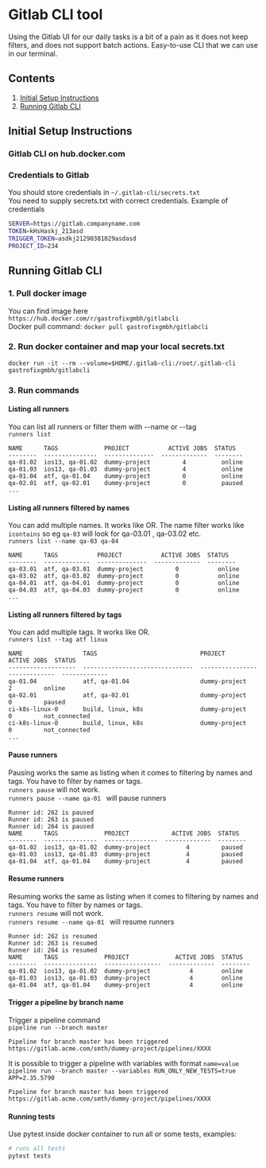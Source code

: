 
# Gitlab CLI tool
Using the Gitlab UI for our daily tasks is a bit of a pain as it does not keep filters, and does not support batch actions.
Easy-to-use CLI that we can use in our terminal.

## Contents

1. [Initial Setup Instructions](#initial-setup-instructions)
1. [Running Gitlab CLI](#running-gitlab-cli)

## Initial Setup Instructions

### Gitlab CLI on hub.docker.com
### Credentials to Gitlab
You should store credentials in `~/.gitlab-cli/secrets.txt` <br/>
You need to supply secrets.txt with correct credentials.
Example of credentials
```bash
SERVER=https://gitlab.companyname.com
TOKEN=kHsHaskj_213asd
TRIGGER_TOKEN=asdkj21290381029asdasd
PROJECT_ID=234
```

## Running Gitlab CLI
### 1. Pull docker image <br/> 
You can find image here `https://hub.docker.com/r/gastrofixgmbh/gitlabcli` <br/>
Docker pull command: `docker pull gastrofixgmbh/gitlabcli`
### 2. Run docker container and map your local secrets.txt <br/> 
```docker run -it --rm --volume=$HOME/.gitlab-cli:/root/.gitlab-cli gastrofixgmbh/gitlabcli```
### 3. Run commands
#### Listing all runners
You can list all runners or filter them with --name or --tag <br/>
`runners list`
```
NAME      TAGS             PROJECT           ACTIVE JOBS  STATUS
--------  ---------------  --------------  -------------  --------
qa-01.02  ios13, qa-01.02  dummy-project         4          online
qa-01.03  ios13, qa-01.03  dummy-project         4          online
qa-01.04  atf, qa-01.04    dummy-project         0          online
qa-02.01  atf, qa-02.01    dummy-project         0          paused
...
```
#### Listing all runners filtered by names
You can add multiple names. It works like OR. The name filter works like `icontains` so eg `qa-03`
will look for qa-03.01 , qa-03.02 etc. <br/>
`runners list --name qa-03 qa-04` 
```
NAME      TAGS           PROJECT           ACTIVE JOBS  STATUS
--------  -------------  --------------  -------------  --------
qa-03.01  atf, qa-03.01  dummy-project         0           online
qa-03.02  atf, qa-03.02  dummy-project         0           online
qa-04.01  atf, qa-04.01  dummy-project         0           online
qa-04.03  atf, qa-04.03  dummy-project         0           online
...
```
#### Listing all runners filtered by tags
You can add multiple tags. It works like OR.  <br/>
`runners list --tag atf linux` 
```
NAME                 TAGS                             PROJECT             ACTIVE JOBS  STATUS
-------------------  -------------------------------  ----------------  -------------  -------------
qa-01.04             atf, qa-01.04                    dummy-project           2         online
qa-02.01             atf, qa-02.01                    dummy-project           0         paused
ci-k8s-linux-0       build, linux, k8s                dummy-project           0         not_connected
ci-k8s-linux-0       build, linux, k8s                dummy-project           0         not_connected
...
```

#### Pause runners
Pausing works the same as listing when it comes to filtering by names and tags. You have to filter by names or tags. <br/>
 `runners pause` will not work. <br/>
`runners pause --name qa-01 ` will pause runners 
```
Runner id: 262 is paused
Runner id: 263 is paused
Runner id: 264 is paused
NAME      TAGS             PROJECT            ACTIVE JOBS  STATUS
--------  ---------------  ---------------  -------------  --------
qa-01.02  ios13, qa-01.02  dummy-project          4         paused
qa-01.03  ios13, qa-01.03  dummy-project          4         paused
qa-01.04  atf, qa-01.04    dummy-project          4         paused
```
#### Resume runners
Resuming works the same as listing when it comes to filtering by names and tags. You have to filter by names or tags. <br/>
 `runners resume` will not work. <br/>
`runners resume --name qa-01 ` will resume runners
```
Runner id: 262 is resumed
Runner id: 263 is resumed
Runner id: 264 is resumed
NAME      TAGS             PROJECT             ACTIVE JOBS  STATUS
--------  ---------------  ----------------  -------------  --------
qa-01.02  ios13, qa-01.02  dummy-project           4        online
qa-01.03  ios13, qa-01.03  dummy-project           4        online
qa-01.04  atf, qa-01.04    dummy-project           4        online
```

#### Trigger a pipeline by branch name
Trigger a pipeline command <br/>
`pipeline run --branch master` 
```
Pipeline for branch master has been triggered
https://gitlab.acme.com/smth/dummy-project/pipelines/XXXX
```
It is possible to trigger a pipeline with variables with format `name=value` <br/>
`pipeline run --branch master --variables RUN_ONLY_NEW_TESTS=true APP=2.35.5790` 
```
Pipeline for branch master has been triggered
https://gitlab.acme.com/smth/dummy-project/pipelines/XXXX
```
#### Running tests
Use pytest inside docker container to run all or some tests, examples:

``` bash
# runs all tests
pytest tests
```
